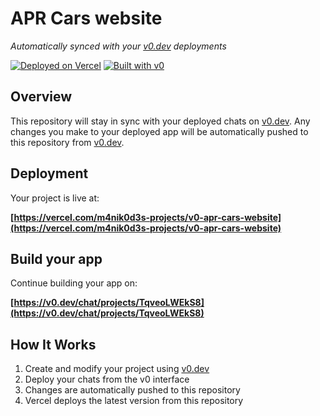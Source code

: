 # APR Cars website

*Automatically synced with your [v0.dev](https://v0.dev) deployments*

[![Deployed on Vercel](https://img.shields.io/badge/Deployed%20on-Vercel-black?style=for-the-badge&logo=vercel)](https://vercel.com/m4nik0d3s-projects/v0-apr-cars-website)
[![Built with v0](https://img.shields.io/badge/Built%20with-v0.dev-black?style=for-the-badge)](https://v0.dev/chat/projects/TqveoLWEkS8)

## Overview

This repository will stay in sync with your deployed chats on [v0.dev](https://v0.dev).
Any changes you make to your deployed app will be automatically pushed to this repository from [v0.dev](https://v0.dev).

## Deployment

Your project is live at:

**[https://vercel.com/m4nik0d3s-projects/v0-apr-cars-website](https://vercel.com/m4nik0d3s-projects/v0-apr-cars-website)**

## Build your app

Continue building your app on:

**[https://v0.dev/chat/projects/TqveoLWEkS8](https://v0.dev/chat/projects/TqveoLWEkS8)**

## How It Works

1. Create and modify your project using [v0.dev](https://v0.dev)
2. Deploy your chats from the v0 interface
3. Changes are automatically pushed to this repository
4. Vercel deploys the latest version from this repository
